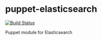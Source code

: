 puppet-elasticsearch
====================

[![Build Status](https://travis-ci.org/ChristerWendel/puppet-elasticsearch.svg)](https://travis-ci.org/ChristerWendel/puppet-elasticsearch)

Puppet module for Elasticsearch
